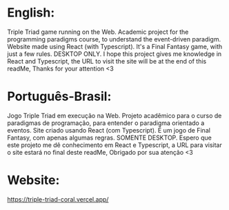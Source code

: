 # English:
Triple Triad game running on the Web. Academic project for the programming paradigms course, 
to understand the event-driven paradigm. Website made using React (with Typescript). 
It's a Final Fantasy game, with just a few rules. DESKTOP ONLY. I hope this project 
gives me knowledge in React and Typescript, the URL to visit the site will be at the 
end of this readMe, Thanks for your attention <3

# Português-Brasil:
Jogo Triple Triad em execução na Web. Projeto acadêmico para o curso de paradigmas de 
programação, para entender o paradigma orientado a eventos. Site criado usando React 
(com Typescript). É um jogo de Final Fantasy, com apenas algumas regras. SOMENTE DESKTOP. 
Espero que este projeto me dê conhecimento em React e Typescript, a URL 
para visitar o site estará no final deste readMe, Obrigado por sua atenção <3

# Website: 
https://triple-triad-coral.vercel.app/
